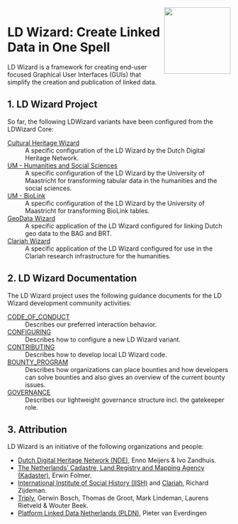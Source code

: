 <img src="https://github.com/pldn/LDWizard/blob/main/img/LDWizard-square.png" align="right" height="150">

# LD Wizard: Create Linked Data in One Spell

LD Wizard is a framework for creating end-user focused Graphical User Interfaces (GUIs) that simplify the creation and publication of linked data.

## 1. LD Wizard Project

So far, the following LDWizard variants have been configured from the LDWizard Core:

<dl>
  <dt><a href="https://github.com/netwerk-digitaal-erfgoed/LDWizard-ErfgoedWizard" target="_blank">Cultural Heritage Wizard</a></dt>
  <dd>A specific configuration of the LD Wizard by the Dutch Digital Heritage Network.</dd>
  <dt><a href="https://github.com/MaastrichtU-IDS/ldwizard-humanities">UM - Humanities and Social Sciences</a></dt>
  <dd>A specific configuration of the LD Wizard by the University of Maastricht for transforming tabular data in the humanities and the social sciences.</dd>
  <dt><a href="https://github.com/MaastrichtU-IDS/ldwizard-biolink">UM - BioLink</a></dt>
  <dd>A specific configuration of the LD Wizard by the University of Maastricht for transforming BioLink tables.</dd>
  <dt><a href="https://labs.kadaster.nl/demonstrators/geodatawizard/" target="_blank">GeoData Wizard</a></dt>
  <dd>A specific application of the LD Wizard configured for linking Dutch geo data to the BAG and BRT.</dd>
  <dt><a href="https://hulc.triply.cc/">Clariah Wizard</a></dt>
  <dd>A specific application of the LD Wizard configured for use in the Clariah research infrastructure for the humanities.</dd>
</dl>

## 2. LD Wizard Documentation

The LD Wizard project uses the following guidance documents for the LD Wizard development community activities:

<dl>
  <dt><a href="https://github.com/pldn/LDWizard/blob/main/CODE_OF_CONDUCT.md" target="_blank">CODE_OF_CONDUCT</a></dt>
  <dd>Describes our preferred interaction behavior.</dd>
  <dt><a href="https://github.com/pldn/LDWizard/blob/main/CONFIGURING.md" target="_blank">CONFIGURING</a></dt>
  <dd>Describes how to configure a new LD Wizard variant.</dd>
  <dt><a href="https://github.com/pldn/LDWizard/blob/main/CONTRIBUTING.md" target="_blank">CONTRIBUTING</a></dt>
  <dd>Describes how to develop local LD Wizard code.</dd>
  <dt><a href="https://www.pldn.nl/wiki/Bounty_Program">BOUNTY_PROGRAM</a></dt>
  <dd>Describes how organizations can place bounties and how developers can solve bounties and also gives an overview of the current bounty issues.</dd>
  <dt><a href="https://github.com/pldn/LDWizard/blob/main/GOVERNANCE.md" target="_blank">GOVERNANCE</a></dt>
  <dd>Describes our lightweight governance structure incl. the gatekeeper role.</dd>
</dl>

## 3. Attribution

LD Wizard is an initiative of the following organizations and people:

- [Dutch Digital Heritage Network (NDE)](https://www.netwerkdigitaalerfgoed.nl/en), Enno Meijers & Ivo Zandhuis.
- [The Netherlands’ Cadastre, Land Registry and Mapping Agency (Kadaster)](https://www.kadaster.nl), Erwin Folmer.
- [International Institute of Social History (IISH)](https://iisg.amsterdam/en) and [Clariah](https://www.clariah.nl), Richard Zijdeman.
- [Triply](https://triply.cc), Gerwin Bosch, Thomas de Groot, Mark Lindeman, Laurens Rietveld & Wouter Beek.
- [Platform Linked Data Netherlands (PLDN)](https://www.pldn.nl), Pieter van Everdingen
